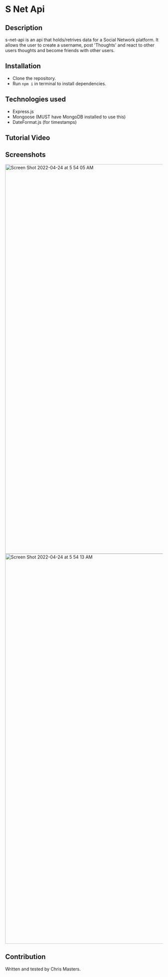 # S Net Api

## Description

s-net-api is an api that holds/retrives data for a Social Network platform. It allows the user to create a username, post 'Thoughts' and react to other users thoughts and become friends with other users.

## Installation

* Clone the repository.
* Run ```npm i``` in terminal to install dependencies.

## Technologies used

* Express.js
* Mongoose (MUST have MongoDB installed to use this)
* DateFormat.js (for timestamps)

## Tutorial Video


## Screenshots

<img width="1243" alt="Screen Shot 2022-04-24 at 5 54 05 AM" src="https://user-images.githubusercontent.com/95546410/164977607-8e655fdd-b4d2-4ca4-9ee3-c18d687e1dd4.png">
<img width="1245" alt="Screen Shot 2022-04-24 at 5 54 13 AM" src="https://user-images.githubusercontent.com/95546410/164977609-a79fcd79-02a6-4674-aa59-3524e5dc8b7f.png">


## Contribution

Written and tested by Chris Masters.
